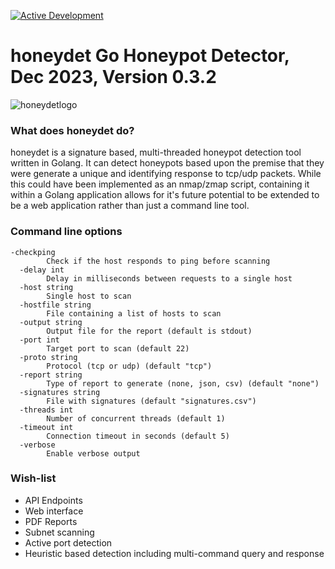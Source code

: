 [![Active Development](https://img.shields.io/badge/Maintenance%20Level-Actively%20Developed-brightgreen.svg)](https://gist.github.com/cheerfulstoic/d107229326a01ff0f333a1d3476e068d)

# honeydet Go Honeypot Detector, Dec 2023, Version 0.3.2
![honeydetlogo](https://github.com/referefref/honeydet/assets/56499429/88e9b508-46e1-4822-94e1-e25edb83d0ba)


### What does honeydet do?

honeydet is a signature based, multi-threaded honeypot detection tool written in Golang.
It can detect honeypots based upon the premise that they were generate a unique and identifying response to tcp/udp packets.
While this could have been implemented as an nmap/zmap script, containing it within a Golang application allows for it's future potential to be extended to be a web application rather than just a command line tool.

### Command line options
```
-checkping
    	Check if the host responds to ping before scanning
  -delay int
    	Delay in milliseconds between requests to a single host
  -host string
    	Single host to scan
  -hostfile string
    	File containing a list of hosts to scan
  -output string
    	Output file for the report (default is stdout)
  -port int
    	Target port to scan (default 22)
  -proto string
    	Protocol (tcp or udp) (default "tcp")
  -report string
    	Type of report to generate (none, json, csv) (default "none")
  -signatures string
    	File with signatures (default "signatures.csv")
  -threads int
    	Number of concurrent threads (default 1)
  -timeout int
    	Connection timeout in seconds (default 5)
  -verbose
    	Enable verbose output
```

### Wish-list
* API Endpoints
* Web interface
* PDF Reports
* Subnet scanning
* Active port detection
* Heuristic based detection including multi-command query and response
